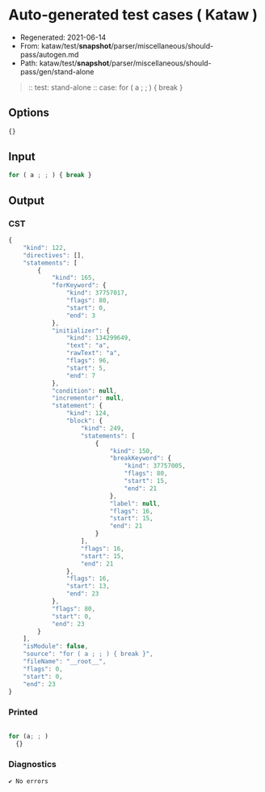 # Auto-generated test cases ( Kataw )
- Regenerated: 2021-06-14
- From: kataw/test/__snapshot__/parser/miscellaneous/should-pass/autogen.md
- Path: kataw/test/__snapshot__/parser/miscellaneous/should-pass/gen/stand-alone
> :: test: stand-alone
> :: case: for ( a ; ; ) { break }
## Options

`````js
{}
`````
## Input

`````js
for ( a ; ; ) { break }
`````
## Output

### CST

```javascript
{
    "kind": 122,
    "directives": [],
    "statements": [
        {
            "kind": 165,
            "forKeyword": {
                "kind": 37757017,
                "flags": 80,
                "start": 0,
                "end": 3
            },
            "initializer": {
                "kind": 134299649,
                "text": "a",
                "rawText": "a",
                "flags": 96,
                "start": 5,
                "end": 7
            },
            "condition": null,
            "incrementor": null,
            "statement": {
                "kind": 124,
                "block": {
                    "kind": 249,
                    "statements": [
                        {
                            "kind": 150,
                            "breakKeyword": {
                                "kind": 37757005,
                                "flags": 80,
                                "start": 15,
                                "end": 21
                            },
                            "label": null,
                            "flags": 16,
                            "start": 15,
                            "end": 21
                        }
                    ],
                    "flags": 16,
                    "start": 15,
                    "end": 21
                },
                "flags": 16,
                "start": 13,
                "end": 23
            },
            "flags": 80,
            "start": 0,
            "end": 23
        }
    ],
    "isModule": false,
    "source": "for ( a ; ; ) { break }",
    "fileName": "__root__",
    "flags": 0,
    "start": 0,
    "end": 23
}
```

### Printed

```javascript

for (a; ; )
  {}
```

### Diagnostics

```javascript
✔ No errors
```

